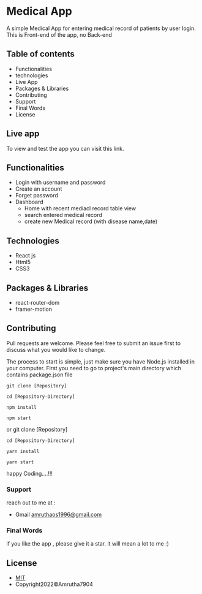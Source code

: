 
# Medical App

A simple Medical App for entering medical record of patients by user login. This is Front-end of the app, no Back-end



## Table of contents

- Functionalities
- technologies
- Live App
- Packages & Libraries
- Contributing
- Support
- Final Words
- License



## Live app

To view and test the app you can visit this link.


## Functionalities

- Login with username and password
- Create an account
- Forget password
- Dashboard
  - Home with recent mediacl record table view
  - search entered medical record 
  - create new Medical record (with disease name,date)

## Technologies

- React js
- Html5
- CSS3

## Packages & Libraries

- react-router-dom
- framer-motion



## Contributing

Pull requests are welcome. Please feel free to submit an issue first to discuss what you would like to change.

The process to start is simple, just make sure you have Node.js installed in your computer.
First you need to go to project's main directory which contains package.json file


    git clone [Repository]

    cd [Repository-Directory]

    npm install

    npm start

or
    git clone [Repository]

    cd [Repository-Directory]

    yarn install

    yarn start

happy Coding....!!!

### Support

reach out to me at :

- Gmail amruthaos1996@gmail.com

### Final Words

if you like the app , please give it a star. it will mean a lot to me :)


## License

- [MIT](https://choosealicense.com/licenses/mit/)
- Copyright2022©Amrutha7904

